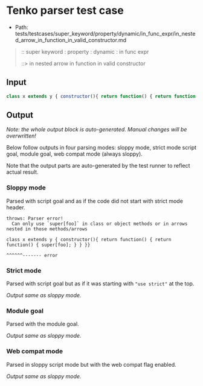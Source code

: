# Tenko parser test case

- Path: tests/testcases/super_keyword/property/dynamic/in_func_expr/in_nested_arrow_in_function_in_valid_constructor.md

> :: super keyword : property : dynamic : in func expr
>
> ::> in nested arrow in function in valid constructor

## Input


`````js
class x extends y { constructor(){ return function() { return function() { super[foo]; } } }}
`````

## Output

_Note: the whole output block is auto-generated. Manual changes will be overwritten!_

Below follow outputs in four parsing modes: sloppy mode, strict mode script goal, module goal, web compat mode (always sloppy).

Note that the output parts are auto-generated by the test runner to reflect actual result.

### Sloppy mode

Parsed with script goal and as if the code did not start with strict mode header.

`````
throws: Parser error!
  Can only use `super[foo]` in class or object methods or in arrows nested in those methods/arrows

class x extends y { constructor(){ return function() { return function() { super[foo]; } } }}
                                                                           ^^^^^^------- error
`````

### Strict mode

Parsed with script goal but as if it was starting with `"use strict"` at the top.

_Output same as sloppy mode._

### Module goal

Parsed with the module goal.

_Output same as sloppy mode._

### Web compat mode

Parsed in sloppy script mode but with the web compat flag enabled.

_Output same as sloppy mode._
